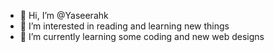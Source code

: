 - 👋 Hi, I’m @Yaseerahk
- 👀 I’m interested in reading and learning new things
- 🌱 I’m currently learning some coding and new web designs 


<!---
Yaseerahk/Yaseerahk is a ✨ special ✨ repository because its `README.md` (this file) appears on your GitHub profile.
You can click the Preview link to take a look at your changes.
--->
